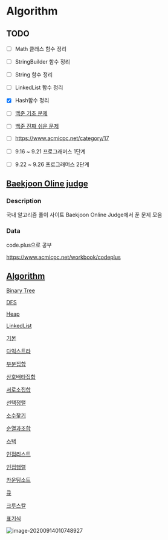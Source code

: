 # Algorithm

## TODO

- [ ] Math 클래스 함수 정리
- [ ] StringBuilder 함수 정리
- [ ] String 함수 정리
- [ ] LinkedList 함수 정리
- [x] Hash함수 정리
- [ ] [백준 기초 문제](https://www.acmicpc.net/workbook/view/2196)
- [ ] [백준 진짜 쉬운 문제](https://www.acmicpc.net/workbook/view/1)
- [ ] https://www.acmicpc.net/category/17
- [ ] 9.16 ~ 9.21 프로그래머스 1단계
- [ ] 9.22 ~ 9.26 프로그래머스 2단계



## [Baekjoon Oline judge](https://www.acmicpc.net/)

### Description

국내 알고리즘 풀이 사이트 Baekjoon Online Judge에서 푼 문제 모음

### Data

code.plus으로 공부  

https://www.acmicpc.net/workbook/codeplus



## [Algorithm](https://github.com/LeeJinHyang/Algorithm/tree/master/%EC%95%8C%EA%B3%A0%EB%A6%AC%EC%A6%98)

[Binary Tree](https://github.com/LeeJinHyang/Algorithm/tree/master/%EC%95%8C%EA%B3%A0%EB%A6%AC%EC%A6%98/BinaryTree)

[DFS](https://github.com/LeeJinHyang/Algorithm/tree/master/%EC%95%8C%EA%B3%A0%EB%A6%AC%EC%A6%98/DFS)

[Heap](https://github.com/LeeJinHyang/Algorithm/tree/master/%EC%95%8C%EA%B3%A0%EB%A6%AC%EC%A6%98/Heap)

[LinkedList](https://github.com/LeeJinHyang/Algorithm/tree/master/%EC%95%8C%EA%B3%A0%EB%A6%AC%EC%A6%98/LinkedList)

[기본](https://github.com/LeeJinHyang/Algorithm/tree/master/%EC%95%8C%EA%B3%A0%EB%A6%AC%EC%A6%98/%EA%B8%B0%EB%B3%B8)

[다익스트라](https://github.com/LeeJinHyang/Algorithm/tree/master/%EC%95%8C%EA%B3%A0%EB%A6%AC%EC%A6%98/%EB%8B%A4%EC%9D%B5%EC%8A%A4%ED%8A%B8%EB%9D%BC)

[부분집합](https://github.com/LeeJinHyang/Algorithm/tree/master/%EC%95%8C%EA%B3%A0%EB%A6%AC%EC%A6%98/%EB%B6%80%EB%B6%84%EC%A7%91%ED%95%A9)

[상호배타집합](https://github.com/LeeJinHyang/Algorithm/tree/master/%EC%95%8C%EA%B3%A0%EB%A6%AC%EC%A6%98/%EC%83%81%ED%98%B8%EB%B0%B0%ED%83%80%EC%A7%91%ED%95%A9)

[서로소집합](https://github.com/LeeJinHyang/Algorithm/tree/master/%EC%95%8C%EA%B3%A0%EB%A6%AC%EC%A6%98/%EC%84%9C%EB%A1%9C%EC%86%8C%EC%A7%91%ED%95%A9)

[선택정렬](https://github.com/LeeJinHyang/Algorithm/tree/master/%EC%95%8C%EA%B3%A0%EB%A6%AC%EC%A6%98/%EC%84%A0%ED%83%9D%EC%A0%95%EB%A0%AC)

[소수찾기](https://github.com/LeeJinHyang/Algorithm/tree/master/%EC%95%8C%EA%B3%A0%EB%A6%AC%EC%A6%98/%EC%86%8C%EC%88%98%EC%B0%BE%EA%B8%B0)

[순열과조합](https://github.com/LeeJinHyang/Algorithm/tree/master/%EC%95%8C%EA%B3%A0%EB%A6%AC%EC%A6%98/%EC%88%9C%EC%97%B4%EA%B3%BC%EC%A1%B0%ED%95%A9)

[스택](https://github.com/LeeJinHyang/Algorithm/tree/master/%EC%95%8C%EA%B3%A0%EB%A6%AC%EC%A6%98/%EC%8A%A4%ED%83%9D)

[인접리스트](https://github.com/LeeJinHyang/Algorithm/tree/master/%EC%95%8C%EA%B3%A0%EB%A6%AC%EC%A6%98/%EC%9D%B8%EC%A0%91%EB%A6%AC%EC%8A%A4%ED%8A%B8)

[인접행렬](https://github.com/LeeJinHyang/Algorithm/tree/master/%EC%95%8C%EA%B3%A0%EB%A6%AC%EC%A6%98/%EC%9D%B8%EC%A0%91%ED%96%89%EB%A0%AC)

[카운팅소트](https://github.com/LeeJinHyang/Algorithm/tree/master/%EC%95%8C%EA%B3%A0%EB%A6%AC%EC%A6%98/%EC%B9%B4%EC%9A%B4%ED%8C%85%EC%86%8C%ED%8A%B8)

[큐](https://github.com/LeeJinHyang/Algorithm/tree/master/%EC%95%8C%EA%B3%A0%EB%A6%AC%EC%A6%98/%ED%81%90)

[크루스칼](https://github.com/LeeJinHyang/Algorithm/tree/master/%EC%95%8C%EA%B3%A0%EB%A6%AC%EC%A6%98/%ED%81%AC%EB%A3%A8%EC%8A%A4%EC%B9%BC)

[표기식](https://github.com/LeeJinHyang/Algorithm/tree/master/%EC%95%8C%EA%B3%A0%EB%A6%AC%EC%A6%98/%ED%91%9C%EA%B8%B0%EC%8B%9D)







![image-20200914010748927](C:\Users\JINHYANG\AppData\Roaming\Typora\typora-user-images\image-20200914010748927.png)